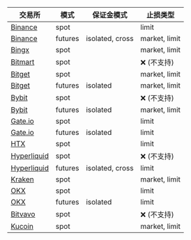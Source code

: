 
| 交易所 | 模式 | 保证金模式 | 止损类型 |
|---------|---------|------|------------------|
| [Binance](exchanges.md#binance) | spot | | limit |
| [Binance](exchanges.md#binance) | futures | isolated, cross | market, limit |
| [Bingx](exchanges.md#bingx) | spot | | market, limit |
| [Bitmart](exchanges.md#bitmart) | spot | | ❌ (不支持) |
| [Bitget](exchanges.md#bitget) | spot | | market, limit |
| [Bitget](exchanges.md#bitget) | futures | isolated | market, limit |
| [Bybit](exchanges.md#bybit) | spot | | ❌ (不支持) |
| [Bybit](exchanges.md#bybit) | futures | isolated | market, limit |
| [Gate.io](exchanges.md#gateio) | spot | | limit |
| [Gate.io](exchanges.md#gateio) | futures | isolated | limit |
| [HTX](exchanges.md#htx) | spot | | limit |
| [Hyperliquid](exchanges.md#hyperliquid) | spot | | ❌ (不支持) |
| [Hyperliquid](exchanges.md#hyperliquid) | futures | isolated, cross | limit |
| [Kraken](exchanges.md#kraken) | spot | | market, limit |
| [OKX](exchanges.md#okx) | spot | | limit |
| [OKX](exchanges.md#okx) | futures | isolated | limit |
| [Bitvavo](exchanges.md#bitvavo) | spot | | ❌ (不支持) |
| [Kucoin](exchanges.md#kucoin) | spot | | market, limit |
